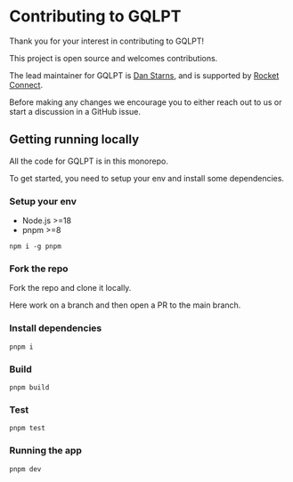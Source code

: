 # Contributing to GQLPT

Thank you for your interest in contributing to GQLPT!

This project is open source and welcomes contributions.

The lead maintainer for GQLPT is [Dan Starns](https://twitter.com/dan_starns), and is supported by [Rocket Connect](https://rocketconnect.co.uk).

Before making any changes we encourage you to either reach out to us or start a discussion in a GitHub issue.

## Getting running locally

All the code for GQLPT is in this monorepo.

To get started, you need to setup your env and install some dependencies.

### Setup your env

- Node.js >=18
- pnpm >=8

```
npm i -g pnpm
```

### Fork the repo

Fork the repo and clone it locally.

Here work on a branch and then open a PR to the main branch.

### Install dependencies

```
pnpm i
```

### Build

```
pnpm build
```

### Test

```
pnpm test
```

### Running the app

```
pnpm dev
```
